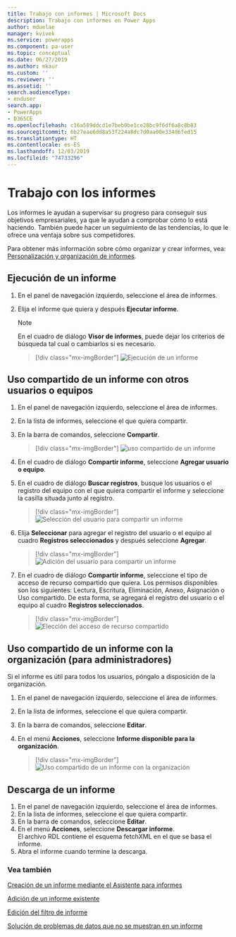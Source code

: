 ```yaml
---
title: Trabajo con informes | Microsoft Docs
description: Trabajo con informes en Power Apps
author: mduelae
manager: kvivek
ms.service: powerapps
ms.component: pa-user
ms.topic: conceptual
ms.date: 06/27/2019
ms.author: mkaur
ms.custom: ''
ms.reviewer: ''
ms.assetid: ''
search.audienceType:
- enduser
search.app:
- PowerApps
- D365CE
ms.openlocfilehash: c16a589ddcd1e7beb0be1ce28bc9f6df6a8c8b83
ms.sourcegitcommit: 6b27eae6dd8a53f224a8dc7d0aa00e334d6fed15
ms.translationtype: HT
ms.contentlocale: es-ES
ms.lasthandoff: 12/03/2019
ms.locfileid: "74733296"
---
```

# <a name="work-with-reports"></a>Trabajo con los informes

Los informes le ayudan a supervisar su progreso para conseguir sus objetivos empresariales, ya que le ayudan a comprobar cómo lo está haciendo. También puede hacer un seguimiento de las tendencias, lo que le ofrece una ventaja sobre sus competidores.  

Para obtener más información sobre cómo organizar y crear informes, vea: [Personalización y organización de informes](https://docs.microsoft.com/powerapps/maker/model-driven-apps/add-reporting-to-app).
  
## <a name="run-a-report"></a>Ejecución de un informe  
  
1. En el panel de navegación izquierdo, seleccione el área de informes. 
2. Elija el informe que quiera y después **Ejecutar informe**.  
  
   > [!NOTE]
   >  En el cuadro de diálogo **Visor de informes**, puede dejar los criterios de búsqueda tal cual o cambiarlos si es necesario.  
   
   > [!div class="mx-imgBorder"]
   > ![Ejecución de un informe](media/report-run.png "Ejecución de un informe")
 
  
## <a name="share-a-report-with-other-users-or-teams"></a>Uso compartido de un informe con otros usuarios o equipos    

1. En el panel de navegación izquierdo, seleccione el área de informes.  
2. En la lista de informes, seleccione el que quiera compartir.  
3. En la barra de comandos, seleccione **Compartir**.

   > [!div class="mx-imgBorder"]
   > ![uso compartido de un informe](media/report-share.png "Uso compartido de un informe")
  
4. En el cuadro de diálogo **Compartir informe**, seleccione **Agregar usuario o equipo**.    
5. En el cuadro de diálogo **Buscar registros**, busque los usuarios o el registro del equipo con el que quiera compartir el informe y seleccione la casilla situada junto al registro.

   > [!div class="mx-imgBorder"]
   > ![Selección del usuario para compartir un informe](media/report-share1.png "Selección de un usuario para compartir el informe")

6. Elija **Seleccionar** para agregar el registro del usuario o el equipo al cuadro **Registros seleccionados** y después seleccione **Agregar**.

   > [!div class="mx-imgBorder"]
   > ![Adición del usuario para compartir un informe](media/report-share2.png "Adición del usuario para compartir el informe")
  
7. En el cuadro de diálogo **Compartir informe**, seleccione el tipo de acceso de recurso compartido que quiera. Los permisos disponibles son los siguientes: Lectura, Escritura, Eliminación, Anexo, Asignación o Uso compartido. De esta forma, se agregará el registro del usuario o el equipo al cuadro **Registros seleccionados**.

   > [!div class="mx-imgBorder"]
   > ![Elección del acceso de recurso compartido](media/report-share3.png "Elección del acceso de recurso compartido")
  

## <a name="share-a-report-with-your-organization-for-admins"></a>Uso compartido de un informe con la organización (para administradores)
 Si el informe es útil para todos los usuarios, póngalo a disposición de la organización.  

1. En el panel de navegación izquierdo, seleccione el área de informes.  
2. En la lista de informes, seleccione el que quiera compartir.  
3. En la barra de comandos, seleccione **Editar**.  
4. En el menú **Acciones**, seleccione **Informe disponible para la organización**.  
  
   > [!div class="mx-imgBorder"]
   > ![Uso compartido de un informe con la organización](media/report-share4.png "Uso compartido de un informe con la organización")

## <a name="download-a-report"></a>Descarga de un informe

1. En el panel de navegación izquierdo, seleccione el área de informes. 
2. En la lista de informes, seleccione el que quiera compartir.  
3. En la barra de comandos, seleccione **Editar**.  
4. En el menú **Acciones**, seleccione **Descargar informe**.  
El archivo RDL contiene el esquema fetchXML en el que se basa el informe.
5. Abra el informe cuando termine la descarga.





### <a name="see-also"></a>Vea también

[Creación de un informe mediante el Asistente para informes](create-report-with-wizard.md)

[Adición de un informe existente](add-existing-report.md)

[Edición del filtro de informe](edit-report-filter.md)

[Solución de problemas de datos que no se muestran en un informe](troubleshoot-reports.md)


